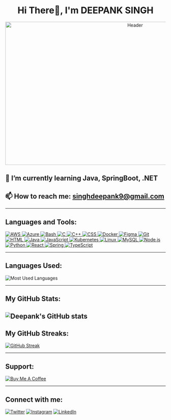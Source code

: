 <h1 align="center">Hi There👋, I'm DEEPANK SINGH</h1>

<p align="center">
  <img src="https://media.giphy.com/media/v1.Y2lkPTc5MGI3NjExaTl6cmYyZzlweGxnbXM3eTl4d2xpY3Awd2h2M2JtdmRzaHM4dGh2diZlcD12MV9pbnRlcm5hbF9naWZfYnlfaWQmY3Q9Zw/WtTnAfZn6aVJfBzlN3/giphy.gif" width="800" height="450" alt="Header">
</p>


## 🌱 I’m currently learning Java, SpringBoot, .NET
## 📫 How to reach me: singhdeepank9@gmail.com

---
## Languages and Tools:

<a href="https://aws.amazon.com/" target="_blank">
  <img src="https://img.shields.io/badge/AWS-232F3E?style=flat-square&logo=amazon-aws" alt="AWS">
</a>
<a href="https://azure.microsoft.com/" target="_blank">
  <img src="https://img.shields.io/badge/Azure-0078D4?style=flat-square&logo=microsoft-azure" alt="Azure">
</a>
<a href="https://www.gnu.org/software/bash/" target="_blank">
  <img src="https://img.shields.io/badge/Bash-4EAA25?style=flat-square&logo=gnu-bash" alt="Bash">
</a>
<a href="https://en.wikipedia.org/wiki/C_(programming_language)" target="_blank">
  <img src="https://img.shields.io/badge/C-A8B9CC?style=flat-square&logo=c" alt="C">
</a>
<a href="https://isocpp.org/" target="_blank">
  <img src="https://img.shields.io/badge/C++-00599C?style=flat-square&logo=c%2B%2B" alt="C++">
</a>
<a href="https://developer.mozilla.org/en-US/docs/Web/CSS" target="_blank">
  <img src="https://img.shields.io/badge/CSS-1572B6?style=flat-square&logo=css3" alt="CSS">
</a>
<a href="https://www.docker.com/" target="_blank">
  <img src="https://img.shields.io/badge/Docker-2496ED?style=flat-square&logo=docker" alt="Docker">
</a>
<a href="https://www.figma.com/" target="_blank">
  <img src="https://img.shields.io/badge/Figma-F24E1E?style=flat-square&logo=figma" alt="Figma">
</a>
<a href="https://git-scm.com/" target="_blank">
  <img src="https://img.shields.io/badge/Git-F05032?style=flat-square&logo=git" alt="Git">
</a>
<a href="https://developer.mozilla.org/en-US/docs/Web/HTML" target="_blank">
  <img src="https://img.shields.io/badge/HTML-E34F26?style=flat-square&logo=html5" alt="HTML">
</a>
<a href="https://www.java.com/" target="_blank">
  <img src="https://img.shields.io/badge/Java-007396?style=flat-square&logo=java" alt="Java">
</a>
<a href="https://developer.mozilla.org/en-US/docs/Web/JavaScript" target="_blank">
  <img src="https://img.shields.io/badge/JavaScript-F7DF1E?style=flat-square&logo=javascript" alt="JavaScript">
</a>
<a href="https://kubernetes.io/" target="_blank">
  <img src="https://img.shields.io/badge/Kubernetes-326CE5?style=flat-square&logo=kubernetes" alt="Kubernetes">
</a>
<a href="https://www.kernel.org/" target="_blank">
  <img src="https://img.shields.io/badge/Linux-FCC624?style=flat-square&logo=linux" alt="Linux">
</a>
<a href="https://www.mysql.com/" target="_blank">
  <img src="https://img.shields.io/badge/MySQL-4479A1?style=flat-square&logo=mysql" alt="MySQL">
</a>
<a href="https://nodejs.org/" target="_blank">
  <img src="https://img.shields.io/badge/Node.js-339933?style=flat-square&logo=node.js" alt="Node.js">
</a>
<a href="https://www.python.org/" target="_blank">
  <img src="https://img.shields.io/badge/Python-3776AB?style=flat-square&logo=python" alt="Python">
</a>
<a href="https://reactjs.org/" target="_blank">
  <img src="https://img.shields.io/badge/React-61DAFB?style=flat-square&logo=react" alt="React">
</a>
<a href="https://spring.io/" target="_blank">
  <img src="https://img.shields.io/badge/Spring-6DB33F?style=flat-square&logo=spring" alt="Spring">
</a>
<a href="https://www.typescriptlang.org/" target="_blank">
  <img src="https://img.shields.io/badge/TypeScript-3178C6?style=flat-square&logo=typescript" alt="TypeScript">
</a>



---

## Languages Used:
![Most Used Languages](https://api.githubtrends.io/user/svg/DeepankSingh/langs?time_range=one_year&loc_metric=changed&compact=True&theme=bright_lights)



---

## My GitHub Stats:
![Deepank's GitHub stats](http://github-profile-summary-cards.vercel.app/api/cards/stats?username=DeepankSingh&theme=material_palenight)
---

## My GitHub Streaks:
[![GitHub Streak](https://streak-stats.demolab.com?user=DeepankSingh&theme=dark)](https://git.io/streak-stats)


---
## Support:


[![Buy Me A Coffee](https://img.buymeacoffee.com/button-api/?text=Buy%20me%20a%20coffee&emoji=&slug=deepank_singh&button_colour=FFDD00&font_colour=000000&font_family=Lato&outline_colour=000000&coffee_colour=ffffff)](https://www.buymeacoffee.com/deepank_singh)

---

## Connect with me:
[![Twitter](https://img.shields.io/badge/Twitter-1DA1F2?style=for-the-badge&logo=twitter&logoColor=white)](https://twitter.com/_deepank_singh)
[![Instagram](https://img.shields.io/badge/Instagram-E4405F?style=for-the-badge&logo=instagram&logoColor=white)](https://www.instagram.com/_deepank_singh/)
[![LinkedIn](https://img.shields.io/badge/LinkedIn-0077B5?style=for-the-badge&logo=linkedin&logoColor=white)](https://www.linkedin.com/in/deepank-singh)
